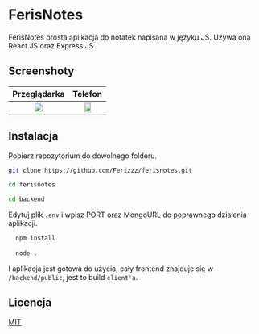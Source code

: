 # FerisNotes

FerisNotes prosta aplikacja do notatek napisana w języku JS. Używa ona React.JS oraz Express.JS

## Screenshoty

Przeglądarka      |  Telefon      
:----------------:|:----------------:
<img src="https://github.com/Ferizzz/ferisnotes/blob/main/screenshots/computer.png">  |   <img src="https://github.com/Ferizzz/ferisnotes/blob/main/screenshots/phone.jpg" height=50%>

## Instalacja

Pobierz repozytorium do dowolnego folderu.

```bash
git clone https://github.com/Ferizzz/ferisnotes.git

cd ferisnotes

cd backend
```

Edytuj plik `.env` i wpisz PORT oraz MongoURL do poprawnego działania aplikacji.

```bash
  npm install
  
  node .
```

I aplikacja jest gotowa do użycia, cały frontend znajduje się w `/backend/public`, jest to build `client'a`.

## Licencja
[MIT](https://choosealicense.com/licenses/mit/)
